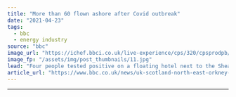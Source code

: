 ```yaml
---
title: "More than 60 flown ashore after Covid outbreak"
date: "2021-04-23"
tags: 
  - bbc
  - energy industry
source: "bbc"
image_url: "https://ichef.bbci.co.uk/live-experience/cps/320/cpsprodpb/172B2/production/_102189849_shearwater.jpg"
image_fp: "/assets/img/post_thumbnails/11.jpg"
lead: "Four people tested positive on a floating hotel next to the Shearwater platform, 140 miles east of Aberdeen."
article_url: "https://www.bbc.co.uk/news/uk-scotland-north-east-orkney-shetland-56850346"
---
```


---
